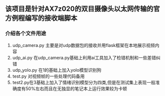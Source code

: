 ## 该项目是针对AX7z020的双目摄像头以太网传输的官方例程编写的接收端脚本
 ### 介绍各个文件用途
 1. udp_camera.py 主要是对udp数据包的接收并用flask框架在本地展示视频内容
 2. udp_ai.py 在udp_camera.py基础上利用ai工具加入了检错机制和一些差错纠错
 3. udp_yolo.py 在1的基础上加入yolo模型识别狗
 4. test.py 对视频帧的一些处理代码备用
 5. test2.py在3基础上加入了情绪识别模型分为四类,但是在测试集上表现一般准确度有50%左右而且在无独显的笔记本上运行效果较为卡顿

